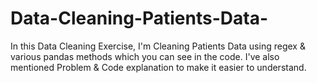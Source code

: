 # Data-Cleaning-Patients-Data-
In this Data Cleaning Exercise, I'm Cleaning Patients Data using regex &amp; various pandas methods which you can see in the code. I've also mentioned Problem &amp; Code explanation to make it easier to understand.
